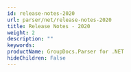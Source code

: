 ```yaml
---
id: release-notes-2020
url: parser/net/release-notes-2020
title: Release Notes - 2020
weight: 2
description: ""
keywords: 
productName: GroupDocs.Parser for .NET
hideChildren: False
---
```


